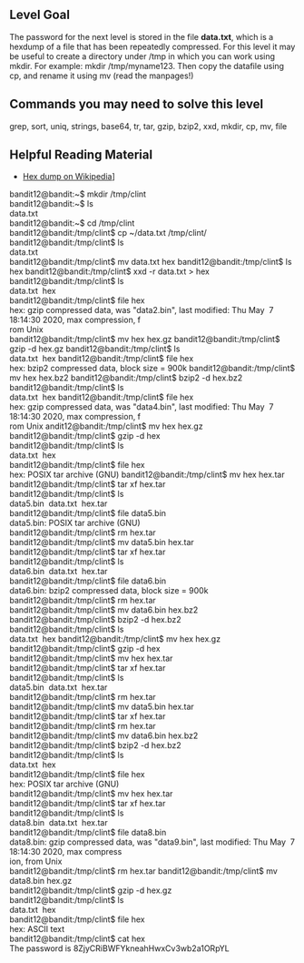 ## Level Goal

The password for the next level is stored in the file **data.txt**, which is a hexdump of a file that has been repeatedly compressed. For this level it may be useful to create a directory under /tmp in which you can work using mkdir. For example: mkdir /tmp/myname123. Then copy the datafile using cp, and rename it using mv (read the manpages!)

## Commands you may need to solve this level

grep, sort, uniq, strings, base64, tr, tar, gzip, bzip2, xxd, mkdir, cp, mv, file

## Helpful Reading Material

-   [Hex dump on Wikipedia](https://en.wikipedia.org/wiki/Hex_dump)]

bandit12@bandit:~$ mkdir /tmp/clint  
bandit12@bandit:~$ ls  
data.txt  
bandit12@bandit:~$ cd /tmp/clint  
bandit12@bandit:/tmp/clint$ cp ~/data.txt /tmp/clint/  
bandit12@bandit:/tmp/clint$ ls  
data.txt  
bandit12@bandit:/tmp/clint$ mv data.txt hex
bandit12@bandit:/tmp/clint$ ls  
hex
bandit12@bandit:/tmp/clint$ xxd -r data.txt > hex  
bandit12@bandit:/tmp/clint$ ls  
data.txt  hex  
bandit12@bandit:/tmp/clint$ file hex  
hex: gzip compressed data, was "data2.bin", last modified: Thu May  7 18:14:30 2020, max compression, f  
rom Unix  
bandit12@bandit:/tmp/clint$ mv hex hex.gz
bandit12@bandit:/tmp/clint$ gzip -d hex.gz
bandit12@bandit:/tmp/clint$ ls  
data.txt  hex
bandit12@bandit:/tmp/clint$ file hex  
hex: bzip2 compressed data, block size = 900k
bandit12@bandit:/tmp/clint$ mv hex hex.bz2
bandit12@bandit:/tmp/clint$ bzip2 -d hex.bz2  
bandit12@bandit:/tmp/clint$ ls  
data.txt  hex
bandit12@bandit:/tmp/clint$ file hex  
hex: gzip compressed data, was "data4.bin", last modified: Thu May  7 18:14:30 2020, max compression, f  
rom Unix
andit12@bandit:/tmp/clint$ mv hex hex.gz   
bandit12@bandit:/tmp/clint$ gzip -d hex   
bandit12@bandit:/tmp/clint$ ls  
data.txt  hex  
bandit12@bandit:/tmp/clint$ file hex  
hex: POSIX tar archive (GNU)
bandit12@bandit:/tmp/clint$ mv hex hex.tar  
bandit12@bandit:/tmp/clint$ tar xf hex.tar   
bandit12@bandit:/tmp/clint$ ls  
data5.bin  data.txt  hex.tar  
bandit12@bandit:/tmp/clint$ file data5.bin  
data5.bin: POSIX tar archive (GNU)  
bandit12@bandit:/tmp/clint$ rm hex.tar  
bandit12@bandit:/tmp/clint$ mv data5.bin hex.tar  
bandit12@bandit:/tmp/clint$ tar xf hex.tar  
bandit12@bandit:/tmp/clint$ ls  
data6.bin  data.txt  hex.tar  
bandit12@bandit:/tmp/clint$ file data6.bin  
data6.bin: bzip2 compressed data, block size = 900k  
bandit12@bandit:/tmp/clint$ rm hex.tar   
bandit12@bandit:/tmp/clint$ mv data6.bin hex.bz2   
bandit12@bandit:/tmp/clint$ bzip2 -d hex.bz2   
bandit12@bandit:/tmp/clint$ ls  
data.txt  hex
bandit12@bandit:/tmp/clint$ mv hex hex.gz  
bandit12@bandit:/tmp/clint$ gzip -d hex  
bandit12@bandit:/tmp/clint$ mv hex hex.tar  
bandit12@bandit:/tmp/clint$ tar xf hex.tar  
bandit12@bandit:/tmp/clint$ ls  
data5.bin  data.txt  hex.tar  
bandit12@bandit:/tmp/clint$ rm hex.tar  
bandit12@bandit:/tmp/clint$ mv data5.bin hex.tar  
bandit12@bandit:/tmp/clint$ tar xf hex.tar  
bandit12@bandit:/tmp/clint$ rm hex.tar  
bandit12@bandit:/tmp/clint$ mv data6.bin hex.bz2  
bandit12@bandit:/tmp/clint$ bzip2 -d hex.bz2  
bandit12@bandit:/tmp/clint$ ls  
data.txt  hex  
bandit12@bandit:/tmp/clint$ file hex  
hex: POSIX tar archive (GNU)  
bandit12@bandit:/tmp/clint$ mv hex hex.tar  
bandit12@bandit:/tmp/clint$ tar xf hex.tar  
bandit12@bandit:/tmp/clint$ ls  
data8.bin  data.txt  hex.tar  
bandit12@bandit:/tmp/clint$ file data8.bin  
data8.bin: gzip compressed data, was "data9.bin", last modified: Thu May  7 18:14:30 2020, max compress  
ion, from Unix  
bandit12@bandit:/tmp/clint$ rm hex.tar
bandit12@bandit:/tmp/clint$ mv data8.bin hex.gz  
bandit12@bandit:/tmp/clint$ gzip -d hex.gz   
bandit12@bandit:/tmp/clint$ ls  
data.txt  hex  
bandit12@bandit:/tmp/clint$ file hex  
hex: ASCII text  
bandit12@bandit:/tmp/clint$ cat hex  
The password is 8ZjyCRiBWFYkneahHwxCv3wb2a1ORpYL